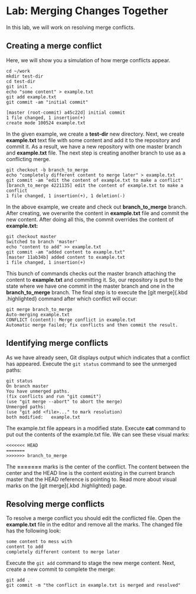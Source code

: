 
Lab: Merging Changes Together
=============================

In this lab, we will work on resolving merge conflicts.


Creating a merge conflict
-------------------------

Here, we will show you a simulation of how merge conflicts appear.



``` 
cd ~/work
mkdir test-dir
cd test-dir
git init .
echo "some content" > example.txt
git add example.txt
git commit -am "initial commit"

[master (root-commit) a45c22d] initial commit
1 file changed, 1 insertion(+)
create mode 100524 example.txt
```



In the given example, we create a **test-dir** new directory. Next, we
create **example.txt** text file with some content and add it to the
repository and commit it. As a result, we have a new repository with one
master branch and **example.txt** file. The next step is creating
another branch to use as a conflicting merge.



``` 
git checkout -b branch_to_merge
echo "completely different content to merge later" > example.txt
git commit -am "edit the content of example.txt to make a conflict"
[branch_to_merge 4221135] edit the content of example.txt to make a conflict
1 file changed, 1 insertion(+), 1 deletion(-)
```



In the above example, we create and check out **branch\_to\_merge**
branch. After creating, we overwrite the content in **example.txt** file
and commit the new content. After doing all this, the commit overrides
the content of **example.txt:**



``` 
git checkout master
Switched to branch 'master'
echo "content to add" >> example.txt
git commit -am "added content to example.txt"
[master 11ab34b] added content to example.txt
1 file changed, 1 insertion(+)
```



This bunch of commands checks out the master branch attaching the
content to **example.txt** and committing it. So, our repository is put
to the state where we have one commit in the master branch and one in
the **branch\_to\_merge** branch. The final step is to execute the [git
merge]{.kbd .highlighted} command after which conflict will occur:



``` 
git merge branch_to_merge
Auto-merging example.txt
CONFLICT (content): Merge conflict in example.txt
Automatic merge failed; fix conflicts and then commit the result.
```



Identifying merge conflicts
---------------------------

As we have already seen, Git displays output which indicates that a
conflict has appeared. Execute the `git status` command to see
the unmerged paths:



``` 
git status
On branch master
You have unmerged paths.
(fix conflicts and run "git commit")
(use "git merge --abort" to abort the merge)
Unmerged paths:
(use "git add <file>..." to mark resolution)
both modified:   example.txt
```



The example.txt file appears in a modified state. Execute **cat**
command to put out the contents of the example.txt file. We can see
these visual marks:



``` 
<<<<<<< HEAD
=======
>>>>>>> branch_to_merge
```



The **=======** marks is the center of the conflict. The content between
the center and the HEAD line is the content existing in the current
branch master that the HEAD reference is pointing to. Read more about
visual marks on the [git merge]{.kbd .highlighted} page.

Resolving merge conflicts
-------------------------

To resolve a merge conflict you should edit the conflicted file. Open
the **example.txt** file in the editor and remove all the marks. The
changed file has the following look:



``` 
some content to mess with
content to add
completely different content to merge later
```



Execute the `git add`
command to stage the new merge content. Next, create a new commit to
complete the merge:



``` 
git add .
git commit -m "the conflict in example.txt is merged and resolved"
```
